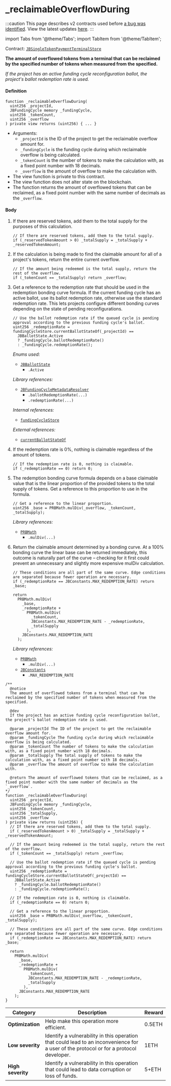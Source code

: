 # _reclaimableOverflowDuring

:::caution
This page describes v2 contracts used before [a bug was identified](/2022-05-24/). View the latest updates [here](https://juicebox.money/#/v2-bug-updates/).
:::

import Tabs from '@theme/Tabs';
import TabItem from '@theme/TabItem';

Contract: [`JBSingleTokenPaymentTerminalStore`](/protocol/api/contracts/jbsingletokenpaymentterminalstore/README.md)​‌

<Tabs>
<TabItem value="Step by step" label="Step by step">

**The amount of overflowed tokens from a terminal that can be reclaimed by the specified number of tokens  when measured from the specified.**

_If the project has an active funding cycle reconfiguration ballot, the project's ballot redemption rate is used._

#### Definition

```
function _reclaimableOverflowDuring(
  uint256 _projectId,
  JBFundingCycle memory _fundingCycle,
  uint256 _tokenCount,
  uint256 _overflow
) private view returns (uint256) { ... }
```

* Arguments:
  * `_projectId` is the ID of the project to get the reclaimable overflow amount for.
  * `_fundingCycle` is the funding cycle during which reclaimable overflow is being calculated.
  * `_tokenCount` is the number of tokens to make the calculation with, as a fixed point number with 18 decimals.
  * `_overflow` is the amount of overflow to make the calculation with.
* The view function is private to this contract.
* The view function does not alter state on the blockchain.
* The function returns the amount of overflowed tokens that can be reclaimed, as a fixed point number with the same number of decimals as the `_overflow`.

#### Body

1.  If there are reserved tokens, add them to the total supply for the purposes of this calculation.

    ```
    // If there are reserved tokens, add them to the total supply.
    if (_reservedTokenAmount > 0) _totalSupply = _totalSupply + _reservedTokenAmount;
    ```
2.  If the calculation is being made to find the claimable amount for all of a project's tokens, return the entire current overflow.

    ```
    // If the amount being redeemed is the total supply, return the rest of the overflow.
    if (_tokenCount == _totalSupply) return _overflow;
    ```
3.  Get a reference to the redemption rate that should be used in the redemption bonding curve formula. If the current funding cycle has an active ballot, use its ballot redemption rate, otherwise use the standard redemption rate. This lets projects configure different bonding curves depending on the state of pending reconfigurations. 

    ```
    // Use the ballot redemption rate if the queued cycle is pending approval according to the previous funding cycle's ballot.
    uint256 _redemptionRate = fundingCycleStore.currentBallotStateOf(_projectId) ==
      JBBallotState.Active
      ? _fundingCycle.ballotRedemptionRate()
      : _fundingCycle.redemptionRate();
    ```

    _Enums used:_

    * [`JBBallotState`](/protocol/api/enums/jbballotstate.md)
      * `.Active`

    _Library references:_

    * [`JBFundingCycleMetadataResolver`](/protocol/api/libraries/jbfundingcyclemetadataresolver.md)
      * `.ballotRedemptionRate(...)`
      * `.redemptionRate(...)`

    _Internal references:_

    * [`fundingCycleStore`](/protocol/api/contracts/jbsingletokenpaymentterminalstore/properties/fundingcyclestore.md)

    _External references:_

    * [`currentBallotStateOf`](/protocol/api/contracts/jbfundingcyclestore/read/currentballotstateof.md)
4.  If the redemption rate is 0%, nothing is claimable regardless of the amount of tokens.

    ```
    // If the redemption rate is 0, nothing is claimable.
    if (_redemptionRate == 0) return 0;
    ```
5.  The redemption bonding curve formula depends on a base claimable value that is the linear proportion of the provided tokens to the total supply of tokens. Get a reference to this proportion to use in the formula.

    ```
    // Get a reference to the linear proportion.
    uint256 _base = PRBMath.mulDiv(_overflow, _tokenCount, _totalSupply);
    ```

    _Library references:_

    * [`PRBMath`](https://github.com/hifi-finance/prb-math/blob/main/contracts/PRBMath.sol)
      * `.mulDiv(...)`
6.  Return the claimable amount determined by a bonding curve. At a 100% bonding curve the linear base can be returned immediately, this outcome is naturally part of the curve – checking for it first could prevent an unnecessary and slightly more expensive mulDiv calculation.

    ```
    // These conditions are all part of the same curve. Edge conditions are separated because fewer operation are necessary.
    if (_redemptionRate == JBConstants.MAX_REDEMPTION_RATE) return _base;
    
    return
      PRBMath.mulDiv(
        _base,
        _redemptionRate +
          PRBMath.mulDiv(
            _tokenCount,
            JBConstants.MAX_REDEMPTION_RATE - _redemptionRate,
            _totalSupply
          ),
        JBConstants.MAX_REDEMPTION_RATE
      );
    ```

    _Library references:_

    * [`PRBMath`](https://github.com/hifi-finance/prb-math/blob/main/contracts/PRBMath.sol)
      * `.mulDiv(...)`
    * [`JBConstants`](/protocol/api/libraries/jbconstants.md)
      * `.MAX_REDEMPTION_RATE`

</TabItem>

<TabItem value="Code" label="Code">

```
/**
  @notice
  The amount of overflowed tokens from a terminal that can be reclaimed by the specified number of tokens when measured from the specified.

  @dev 
  If the project has an active funding cycle reconfiguration ballot, the project's ballot redemption rate is used.

  @param _projectId The ID of the project to get the reclaimable overflow amount for.
  @param _fundingCycle The funding cycle during which reclaimable overflow is being calculated.
  @param _tokenCount The number of tokens to make the calculation with, as a fixed point number with 18 decimals.
  @param _totalSupply The total supply of tokens to make the calculation with, as a fixed point number with 18 decimals.
  @param _overflow The amount of overflow to make the calculation with.

  @return The amount of overflowed tokens that can be reclaimed, as a fixed point number with the same number of decimals as the `_overflow`.
*/
function _reclaimableOverflowDuring(
  uint256 _projectId,
  JBFundingCycle memory _fundingCycle,
  uint256 _tokenCount,
  uint256 _totalSupply,
  uint256 _overflow
) private view returns (uint256) {
  // If there are reserved tokens, add them to the total supply.
  if (_reservedTokenAmount > 0) _totalSupply = _totalSupply + _reservedTokenAmount;

  // If the amount being redeemed is the total supply, return the rest of the overflow.
  if (_tokenCount == _totalSupply) return _overflow;

  // Use the ballot redemption rate if the queued cycle is pending approval according to the previous funding cycle's ballot.
  uint256 _redemptionRate = fundingCycleStore.currentBallotStateOf(_projectId) ==
    JBBallotState.Active
    ? _fundingCycle.ballotRedemptionRate()
    : _fundingCycle.redemptionRate();

  // If the redemption rate is 0, nothing is claimable.
  if (_redemptionRate == 0) return 0;

  // Get a reference to the linear proportion.
  uint256 _base = PRBMath.mulDiv(_overflow, _tokenCount, _totalSupply);

  // These conditions are all part of the same curve. Edge conditions are separated because fewer operation are necessary.
  if (_redemptionRate == JBConstants.MAX_REDEMPTION_RATE) return _base;

  return
    PRBMath.mulDiv(
      _base,
      _redemptionRate +
        PRBMath.mulDiv(
          _tokenCount,
          JBConstants.MAX_REDEMPTION_RATE - _redemptionRate,
          _totalSupply
        ),
      JBConstants.MAX_REDEMPTION_RATE
    );
}
```

</TabItem>

<TabItem value="Bug bounty" label="Bug bounty">

| Category          | Description                                                                                                                            | Reward |
| ----------------- | -------------------------------------------------------------------------------------------------------------------------------------- | ------ |
| **Optimization**  | Help make this operation more efficient.                                                                                               | 0.5ETH |
| **Low severity**  | Identify a vulnerability in this operation that could lead to an inconvenience for a user of the protocol or for a protocol developer. | 1ETH   |
| **High severity** | Identify a vulnerability in this operation that could lead to data corruption or loss of funds.                                        | 5+ETH  |

</TabItem>
</Tabs>
